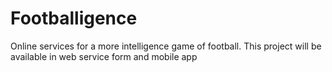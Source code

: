 # Footballigence
Online services for a more intelligence game of football.
This project will be available in web service form and mobile app

